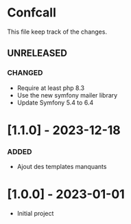 # Confcall
This file keep track of the changes.

## UNRELEASED

### CHANGED
- Require at least php 8.3
- Use the new symfony mailer library
- Update Symfony 5.4 to 6.4

# [1.1.0] - 2023-12-18
### ADDED
- Ajout des templates manquants

# [1.0.0] - 2023-01-01
- Initial project
